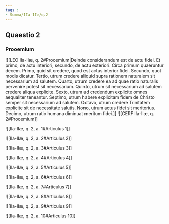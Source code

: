 ```yaml
---
tags : 
- Summa/IIa-IIæ/q.2
---
```


## Quaestio 2

### Prooemium

![[LEO IIa-IIæ, q. 2#Prooemium|Deinde considerandum est de actu fidei. Et primo, de actu interiori; secundo, de actu exteriori. Circa primum quaeruntur decem. Primo, quid sit credere, quod est actus interior fidei. Secundo, quot modis dicatur. Tertio, utrum credere aliquid supra rationem naturalem sit necessarium ad salutem. Quarto, utrum credere ea ad quae ratio naturalis pervenire potest sit necessarium. Quinto, utrum sit necessarium ad salutem credere aliqua explicite. Sexto, utrum ad credendum explicite omnes aequaliter teneantur. Septimo, utrum habere explicitam fidem de Christo semper sit necessarium ad salutem. Octavo, utrum credere Trinitatem explicite sit de necessitate salutis. Nono, utrum actus fidei sit meritorius. Decimo, utrum ratio humana diminuat meritum fidei.]]
![[CERF IIa-IIæ, q. 2#Prooemium]]

![[IIa-IIæ, q. 2, a. 1#Articulus 1]]

![[IIa-IIæ, q. 2, a. 2#Articulus 2]]

![[IIa-IIæ, q. 2, a. 3#Articulus 3]]

![[IIa-IIæ, q. 2, a. 4#Articulus 4]]

![[IIa-IIæ, q. 2, a. 5#Articulus 5]]

![[IIa-IIæ, q. 2, a. 6#Articulus 6]]

![[IIa-IIæ, q. 2, a. 7#Articulus 7]]

![[IIa-IIæ, q. 2, a. 8#Articulus 8]]

![[IIa-IIæ, q. 2, a. 9#Articulus 9]]

![[IIa-IIæ, q. 2, a. 10#Articulus 10]]

